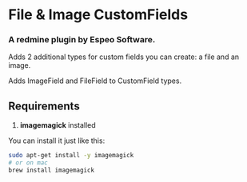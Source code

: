 # File & Image CustomFields

### A redmine plugin by Espeo Software.

Adds 2 additional types for custom fields you can create: a file and an image.

Adds ImageField and FileField to CustomField types.

## Requirements

1. **imagemagick** installed

  You can install it just like this:
  ```sh
  sudo apt-get install -y imagemagick
  # or on mac
  brew install imagemagick
  ```

